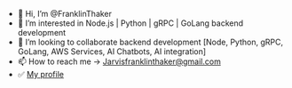 - 👋 Hi, I’m @FranklinThaker
- 👀 I’m interested in Node.js | Python | gRPC | GoLang backend development
- 💞️ I’m looking to collaborate backend development [Node, Python, gRPC, GoLang, AWS Services, AI Chatbots, AI integration]
- 📫 How to reach me -> Jarvisfranklinthaker@gmail.com
- ✅ [My profile](https://franklinthaker.github.io/)

<!---
FranklinThaker/FranklinThaker is a ✨ special ✨ repository because its `README.md` (this file) appears on your GitHub profile.
You can click the Preview link to take a look at your changes.
--->
